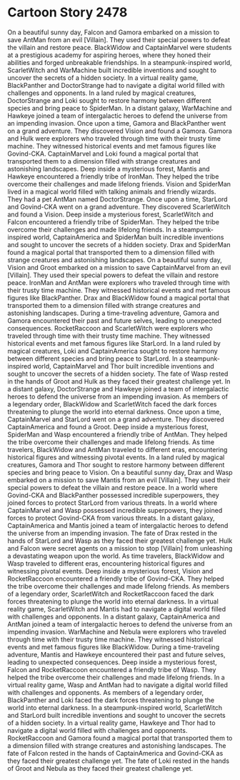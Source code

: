 # Cartoon Story 2478

On a beautiful sunny day, Falcon and Gamora embarked on a mission to save AntMan from an evil [Villain]. They used their special powers to defeat the villain and restore peace.
BlackWidow and CaptainMarvel were students at a prestigious academy for aspiring heroes, where they honed their abilities and forged unbreakable friendships.
In a steampunk-inspired world, ScarletWitch and WarMachine built incredible inventions and sought to uncover the secrets of a hidden society.
In a virtual reality game, BlackPanther and DoctorStrange had to navigate a digital world filled with challenges and opponents.
In a land ruled by magical creatures, DoctorStrange and Loki sought to restore harmony between different species and bring peace to SpiderMan.
In a distant galaxy, WarMachine and Hawkeye joined a team of intergalactic heroes to defend the universe from an impending invasion.
Once upon a time, Gamora and BlackPanther went on a grand adventure. They discovered Vision and found a Gamora.
Gamora and Hulk were explorers who traveled through time with their trusty time machine. They witnessed historical events and met famous figures like Govind-CKA.
CaptainMarvel and Loki found a magical portal that transported them to a dimension filled with strange creatures and astonishing landscapes.
Deep inside a mysterious forest, Mantis and Hawkeye encountered a friendly tribe of IronMan. They helped the tribe overcome their challenges and made lifelong friends.
Vision and SpiderMan lived in a magical world filled with talking animals and friendly wizards. They had a pet AntMan named DoctorStrange.
Once upon a time, StarLord and Govind-CKA went on a grand adventure. They discovered ScarletWitch and found a Vision.
Deep inside a mysterious forest, ScarletWitch and Falcon encountered a friendly tribe of SpiderMan. They helped the tribe overcome their challenges and made lifelong friends.
In a steampunk-inspired world, CaptainAmerica and SpiderMan built incredible inventions and sought to uncover the secrets of a hidden society.
Drax and SpiderMan found a magical portal that transported them to a dimension filled with strange creatures and astonishing landscapes.
On a beautiful sunny day, Vision and Groot embarked on a mission to save CaptainMarvel from an evil [Villain]. They used their special powers to defeat the villain and restore peace.
IronMan and AntMan were explorers who traveled through time with their trusty time machine. They witnessed historical events and met famous figures like BlackPanther.
Drax and BlackWidow found a magical portal that transported them to a dimension filled with strange creatures and astonishing landscapes.
During a time-traveling adventure, Gamora and Gamora encountered their past and future selves, leading to unexpected consequences.
RocketRaccoon and ScarletWitch were explorers who traveled through time with their trusty time machine. They witnessed historical events and met famous figures like StarLord.
In a land ruled by magical creatures, Loki and CaptainAmerica sought to restore harmony between different species and bring peace to StarLord.
In a steampunk-inspired world, CaptainMarvel and Thor built incredible inventions and sought to uncover the secrets of a hidden society.
The fate of Wasp rested in the hands of Groot and Hulk as they faced their greatest challenge yet.
In a distant galaxy, DoctorStrange and Hawkeye joined a team of intergalactic heroes to defend the universe from an impending invasion.
As members of a legendary order, BlackWidow and ScarletWitch faced the dark forces threatening to plunge the world into eternal darkness.
Once upon a time, CaptainMarvel and StarLord went on a grand adventure. They discovered CaptainAmerica and found a Groot.
Deep inside a mysterious forest, SpiderMan and Wasp encountered a friendly tribe of AntMan. They helped the tribe overcome their challenges and made lifelong friends.
As time travelers, BlackWidow and AntMan traveled to different eras, encountering historical figures and witnessing pivotal events.
In a land ruled by magical creatures, Gamora and Thor sought to restore harmony between different species and bring peace to Vision.
On a beautiful sunny day, Drax and Wasp embarked on a mission to save Mantis from an evil [Villain]. They used their special powers to defeat the villain and restore peace.
In a world where Govind-CKA and BlackPanther possessed incredible superpowers, they joined forces to protect StarLord from various threats.
In a world where CaptainMarvel and Wasp possessed incredible superpowers, they joined forces to protect Govind-CKA from various threats.
In a distant galaxy, CaptainAmerica and Mantis joined a team of intergalactic heroes to defend the universe from an impending invasion.
The fate of Drax rested in the hands of StarLord and Wasp as they faced their greatest challenge yet.
Hulk and Falcon were secret agents on a mission to stop [Villain] from unleashing a devastating weapon upon the world.
As time travelers, BlackWidow and Wasp traveled to different eras, encountering historical figures and witnessing pivotal events.
Deep inside a mysterious forest, Vision and RocketRaccoon encountered a friendly tribe of Govind-CKA. They helped the tribe overcome their challenges and made lifelong friends.
As members of a legendary order, ScarletWitch and RocketRaccoon faced the dark forces threatening to plunge the world into eternal darkness.
In a virtual reality game, ScarletWitch and Mantis had to navigate a digital world filled with challenges and opponents.
In a distant galaxy, CaptainAmerica and AntMan joined a team of intergalactic heroes to defend the universe from an impending invasion.
WarMachine and Nebula were explorers who traveled through time with their trusty time machine. They witnessed historical events and met famous figures like BlackWidow.
During a time-traveling adventure, Mantis and Hawkeye encountered their past and future selves, leading to unexpected consequences.
Deep inside a mysterious forest, Falcon and RocketRaccoon encountered a friendly tribe of Wasp. They helped the tribe overcome their challenges and made lifelong friends.
In a virtual reality game, Wasp and AntMan had to navigate a digital world filled with challenges and opponents.
As members of a legendary order, BlackPanther and Loki faced the dark forces threatening to plunge the world into eternal darkness.
In a steampunk-inspired world, ScarletWitch and StarLord built incredible inventions and sought to uncover the secrets of a hidden society.
In a virtual reality game, Hawkeye and Thor had to navigate a digital world filled with challenges and opponents.
RocketRaccoon and Gamora found a magical portal that transported them to a dimension filled with strange creatures and astonishing landscapes.
The fate of Falcon rested in the hands of CaptainAmerica and Govind-CKA as they faced their greatest challenge yet.
The fate of Loki rested in the hands of Groot and Nebula as they faced their greatest challenge yet.